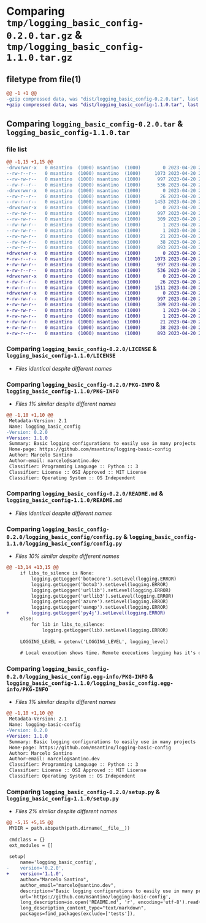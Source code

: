 # Comparing `tmp/logging_basic_config-0.2.0.tar.gz` & `tmp/logging_basic_config-1.1.0.tar.gz`

## filetype from file(1)

```diff
@@ -1 +1 @@
-gzip compressed data, was "dist/logging_basic_config-0.2.0.tar", last modified: Thu Apr 20 21:24:50 2023, max compression
+gzip compressed data, was "dist/logging_basic_config-1.1.0.tar", last modified: Thu Apr 20 21:35:11 2023, max compression
```

## Comparing `logging_basic_config-0.2.0.tar` & `logging_basic_config-1.1.0.tar`

### file list

```diff
@@ -1,15 +1,15 @@
-drwxrwxr-x   0 msantino  (1000) msantino  (1000)        0 2023-04-20 21:24:50.000000 logging_basic_config-0.2.0/
--rw-r--r--   0 msantino  (1000) msantino  (1000)     1073 2023-04-20 20:50:29.000000 logging_basic_config-0.2.0/LICENSE
--rw-rw-r--   0 msantino  (1000) msantino  (1000)      997 2023-04-20 21:24:50.000000 logging_basic_config-0.2.0/PKG-INFO
--rw-r--r--   0 msantino  (1000) msantino  (1000)      536 2023-04-20 21:02:37.000000 logging_basic_config-0.2.0/README.md
-drwxrwxr-x   0 msantino  (1000) msantino  (1000)        0 2023-04-20 21:24:50.000000 logging_basic_config-0.2.0/logging_basic_config/
--rw-r--r--   0 msantino  (1000) msantino  (1000)       26 2023-04-20 20:55:50.000000 logging_basic_config-0.2.0/logging_basic_config/__init__.py
--rw-r--r--   0 msantino  (1000) msantino  (1000)     1453 2023-04-20 21:22:14.000000 logging_basic_config-0.2.0/logging_basic_config/config.py
-drwxrwxr-x   0 msantino  (1000) msantino  (1000)        0 2023-04-20 21:24:50.000000 logging_basic_config-0.2.0/logging_basic_config.egg-info/
--rw-rw-r--   0 msantino  (1000) msantino  (1000)      997 2023-04-20 21:24:50.000000 logging_basic_config-0.2.0/logging_basic_config.egg-info/PKG-INFO
--rw-rw-r--   0 msantino  (1000) msantino  (1000)      309 2023-04-20 21:24:50.000000 logging_basic_config-0.2.0/logging_basic_config.egg-info/SOURCES.txt
--rw-rw-r--   0 msantino  (1000) msantino  (1000)        1 2023-04-20 21:24:50.000000 logging_basic_config-0.2.0/logging_basic_config.egg-info/dependency_links.txt
--rw-rw-r--   0 msantino  (1000) msantino  (1000)        1 2023-04-20 21:24:50.000000 logging_basic_config-0.2.0/logging_basic_config.egg-info/not-zip-safe
--rw-rw-r--   0 msantino  (1000) msantino  (1000)       21 2023-04-20 21:24:50.000000 logging_basic_config-0.2.0/logging_basic_config.egg-info/top_level.txt
--rw-rw-r--   0 msantino  (1000) msantino  (1000)       38 2023-04-20 21:24:50.000000 logging_basic_config-0.2.0/setup.cfg
--rw-r--r--   0 msantino  (1000) msantino  (1000)      893 2023-04-20 21:22:26.000000 logging_basic_config-0.2.0/setup.py
+drwxrwxr-x   0 msantino  (1000) msantino  (1000)        0 2023-04-20 21:35:11.000000 logging_basic_config-1.1.0/
+-rw-r--r--   0 msantino  (1000) msantino  (1000)     1073 2023-04-20 20:50:29.000000 logging_basic_config-1.1.0/LICENSE
+-rw-rw-r--   0 msantino  (1000) msantino  (1000)      997 2023-04-20 21:35:11.000000 logging_basic_config-1.1.0/PKG-INFO
+-rw-r--r--   0 msantino  (1000) msantino  (1000)      536 2023-04-20 21:02:37.000000 logging_basic_config-1.1.0/README.md
+drwxrwxr-x   0 msantino  (1000) msantino  (1000)        0 2023-04-20 21:35:11.000000 logging_basic_config-1.1.0/logging_basic_config/
+-rw-r--r--   0 msantino  (1000) msantino  (1000)       26 2023-04-20 20:55:50.000000 logging_basic_config-1.1.0/logging_basic_config/__init__.py
+-rw-r--r--   0 msantino  (1000) msantino  (1000)     1511 2023-04-20 21:31:38.000000 logging_basic_config-1.1.0/logging_basic_config/config.py
+drwxrwxr-x   0 msantino  (1000) msantino  (1000)        0 2023-04-20 21:35:11.000000 logging_basic_config-1.1.0/logging_basic_config.egg-info/
+-rw-rw-r--   0 msantino  (1000) msantino  (1000)      997 2023-04-20 21:35:11.000000 logging_basic_config-1.1.0/logging_basic_config.egg-info/PKG-INFO
+-rw-rw-r--   0 msantino  (1000) msantino  (1000)      309 2023-04-20 21:35:11.000000 logging_basic_config-1.1.0/logging_basic_config.egg-info/SOURCES.txt
+-rw-rw-r--   0 msantino  (1000) msantino  (1000)        1 2023-04-20 21:35:11.000000 logging_basic_config-1.1.0/logging_basic_config.egg-info/dependency_links.txt
+-rw-rw-r--   0 msantino  (1000) msantino  (1000)        1 2023-04-20 21:35:11.000000 logging_basic_config-1.1.0/logging_basic_config.egg-info/not-zip-safe
+-rw-rw-r--   0 msantino  (1000) msantino  (1000)       21 2023-04-20 21:35:11.000000 logging_basic_config-1.1.0/logging_basic_config.egg-info/top_level.txt
+-rw-rw-r--   0 msantino  (1000) msantino  (1000)       38 2023-04-20 21:35:11.000000 logging_basic_config-1.1.0/setup.cfg
+-rw-r--r--   0 msantino  (1000) msantino  (1000)      893 2023-04-20 21:35:09.000000 logging_basic_config-1.1.0/setup.py
```

### Comparing `logging_basic_config-0.2.0/LICENSE` & `logging_basic_config-1.1.0/LICENSE`

 * *Files identical despite different names*

### Comparing `logging_basic_config-0.2.0/PKG-INFO` & `logging_basic_config-1.1.0/PKG-INFO`

 * *Files 1% similar despite different names*

```diff
@@ -1,10 +1,10 @@
 Metadata-Version: 2.1
 Name: logging_basic_config
-Version: 0.2.0
+Version: 1.1.0
 Summary: Basic logging configurations to easily use in many projects
 Home-page: https://github.com/msantino/logging-basic-config
 Author: Marcelo Santino
 Author-email: marcelo@santino.dev
 Classifier: Programming Language :: Python :: 3
 Classifier: License :: OSI Approved :: MIT License
 Classifier: Operating System :: OS Independent
```

### Comparing `logging_basic_config-0.2.0/README.md` & `logging_basic_config-1.1.0/README.md`

 * *Files identical despite different names*

### Comparing `logging_basic_config-0.2.0/logging_basic_config/config.py` & `logging_basic_config-1.1.0/logging_basic_config/config.py`

 * *Files 10% similar despite different names*

```diff
@@ -13,14 +13,15 @@
     if libs_to_silence is None:
         logging.getLogger('botocore').setLevel(logging.ERROR)
         logging.getLogger('boto3').setLevel(logging.ERROR)
         logging.getLogger('urllib').setLevel(logging.ERROR)
         logging.getLogger('urllib3').setLevel(logging.ERROR)
         logging.getLogger('azure').setLevel(logging.ERROR)
         logging.getLogger('uamqp').setLevel(logging.ERROR)
+        logging.getLogger('py4j').setLevel(logging.ERROR)
     else:
         for lib in libs_to_silence:
             logging.getLogger(lib).setLevel(logging.ERROR)
 
     LOGGING_LEVEL = getenv('LOGGING_LEVEL', logging_level)
 
     # Local execution shows time. Remote executions logging has it's own timestamp adding
```

### Comparing `logging_basic_config-0.2.0/logging_basic_config.egg-info/PKG-INFO` & `logging_basic_config-1.1.0/logging_basic_config.egg-info/PKG-INFO`

 * *Files 1% similar despite different names*

```diff
@@ -1,10 +1,10 @@
 Metadata-Version: 2.1
 Name: logging-basic-config
-Version: 0.2.0
+Version: 1.1.0
 Summary: Basic logging configurations to easily use in many projects
 Home-page: https://github.com/msantino/logging-basic-config
 Author: Marcelo Santino
 Author-email: marcelo@santino.dev
 Classifier: Programming Language :: Python :: 3
 Classifier: License :: OSI Approved :: MIT License
 Classifier: Operating System :: OS Independent
```

### Comparing `logging_basic_config-0.2.0/setup.py` & `logging_basic_config-1.1.0/setup.py`

 * *Files 2% similar despite different names*

```diff
@@ -5,15 +5,15 @@
 MYDIR = path.abspath(path.dirname(__file__))
 
 cmdclass = {}
 ext_modules = []
 
 setup(
     name='logging_basic_config',  
-    version='0.2.0',
+    version='1.1.0',
     author="Marcelo Santino",
     author_email="marcelo@santino.dev",
     description="Basic logging configurations to easily use in many projects",
     url='https://github.com/msantino/logging-basic-config',
     long_description=io.open('README.md', 'r', encoding='utf-8').read(),
     long_description_content_type="text/markdown",
     packages=find_packages(exclude=['tests']),
```

